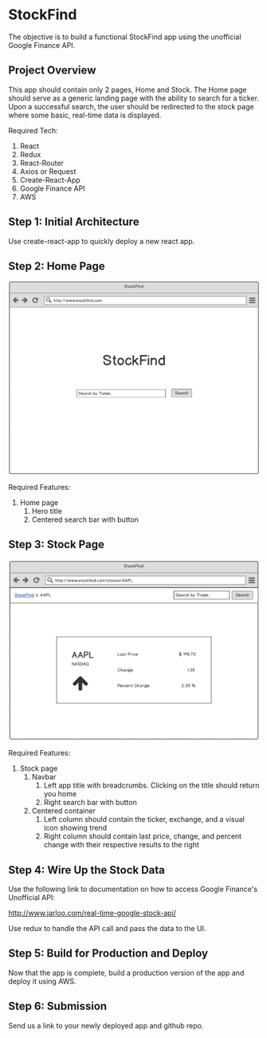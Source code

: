 # StockFind

The objective is to build a functional StockFind app using the unofficial Google Finance API.

## Project Overview

This app should contain only 2 pages, Home and Stock. The Home page should serve as a generic landing page with 
the ability to search for a ticker. Upon a successful search, the user should be redirected to the
stock page where some basic, real-time data is displayed.

Required Tech:

1. React
2. Redux
3. React-Router
5. Axios or Request
6. Create-React-App
3. Google Finance API
7. AWS

## Step 1: Initial Architecture

Use create-react-app to quickly deploy a new react app.

## Step 2: Home Page

![Alt text](./home-page.png?raw=true "Home Page")

Required Features:
1. Home page
    1. Hero title
    2. Centered search bar with button


## Step 3: Stock Page

![Alt text](./stock-page.png?raw=true "Home Page")

Required Features:
1. Stock page
    1. Navbar
        1. Left app title with breadcrumbs. Clicking on the title should return you home
        2. Right search bar with button
    2. Centered container
        1. Left column should contain the ticker, exchange, and a visual icon showing trend
        2. Right column should contain last price, change, and percent change with their respective results to the right

## Step 4: Wire Up the Stock Data

Use the following link to documentation on how to access Google Finance's Unofficial API:

http://www.jarloo.com/real-time-google-stock-api/

Use redux to handle the API call and pass the data to the UI.

## Step 5: Build for Production and Deploy

Now that the app is complete, build a production version of the app and deploy it using AWS.

## Step 6: Submission

Send us a link to your newly deployed app and github repo.